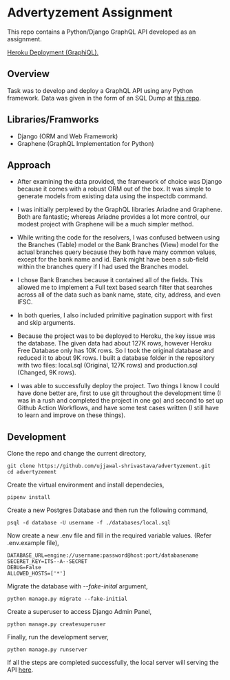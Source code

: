 # Advertyzement Assignment
This repo contains a Python/Django GraphQL API developed as an assignment.

[Heroku Deployment (GraphiQL).](https://advertyzement.herokuapp.com/gql/) 

## Overview
Task was to develop and deploy a GraphQL API using any Python framework.
Data was given in the form of an SQL Dump at [this repo](https://github.com/Amanskywalker/indian_banks).

## Libraries/Framworks

 - Django (ORM and Web Framework)
 - Graphene (GraphQL Implementation for Python)

## Approach

 - After examining the data provided, the framework of choice was Django
   because it comes with a robust ORM out of the box. It was simple to
   generate models from existing data using the inspectdb command.
   
 - I was initially perplexed by the GraphQL libraries Ariadne and
   Graphene. Both are fantastic; whereas Ariadne provides a lot more
   control, our modest project with Graphene will be a much simpler
   method.
   
 - While writing the code for the resolvers, I was confused between
   using the Branches (Table) model or the Bank Branches (View) model
   for the actual branches query because they both have many common
   values, except for the bank name and id. Bank might have been a
   sub-field within the branches query if I had used the Branches model.
   
 - I chose Bank Branches because it contained all of the fields. This
   allowed me to implement a Full text based search filter that searches
   across all of the data such as bank name, state, city, address, and
   even IFSC.
   
 - In both queries, I also included primitive pagination support with
   first and skip arguments.
   
 - Because the project was to be deployed to Heroku, the key issue was
   the database. The given data had about 127K rows, however Heroku Free
   Database only has 10K rows. So I took the original database and
   reduced it to about 9K rows. I built a database folder in the
   repository with two files: local.sql (Original, 127K rows) and
   production.sql (Changed, 9K rows).
   
 - I was able to successfully deploy the project. Two things I know I
   could have done better are, first to use git throughout the
   development time (I was in a rush and completed the project in one
   go) and second to set up Github Action Workflows, and have some test
   cases written (I still have to learn and improve on these things).

## Development
Clone the repo and change the current directory,

    git clone https://github.com/ujjawal-shrivastava/advertyzement.git
    cd advertyzement

Create the virtual environment and install dependecies,

    pipenv install

Create a new Postgres Database and then run the following command,

    psql -d database -U username -f ./databases/local.sql

Now create a new .env file and fill in the required variable values. (Refer .env.example file),

    DATABASE_URL=engine://username:password@host:port/databasename
    SECERET_KEY=ITS--A--SECRET
    DEBUG=False
    ALLOWED_HOSTS=['*']

Migrate the database with *--fake-inital* argument,

    python manage.py migrate --fake-initial

Create a superuser to access Django Admin Panel,

    python manage.py createsuperuser

Finally, run the development server,

    python manage.py runserver

If all the steps are completed successfully, the local server will serving the API [here](http://localhost:8000/gql/).

## 
